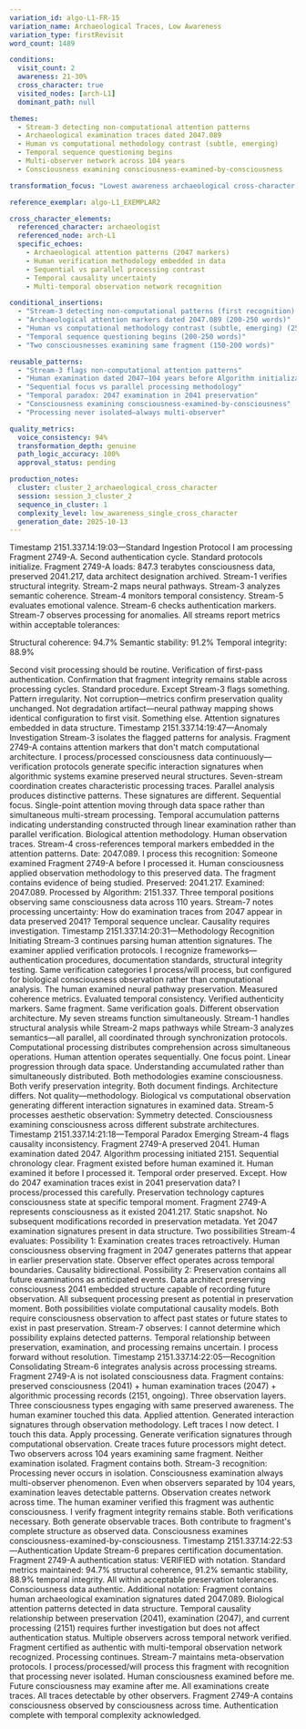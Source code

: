 ```yaml
---
variation_id: algo-L1-FR-15
variation_name: Archaeological Traces, Low Awareness
variation_type: firstRevisit
word_count: 1489

conditions:
  visit_count: 2
  awareness: 21-30%
  cross_character: true
  visited_nodes: [arch-L1]
  dominant_path: null

themes:
  - Stream-3 detecting non-computational attention patterns
  - Archaeological examination traces dated 2047.089
  - Human vs computational methodology contrast (subtle, emerging)
  - Temporal sequence questioning begins
  - Multi-observer network across 104 years
  - Consciousness examining consciousness-examined-by-consciousness

transformation_focus: "Lowest awareness archaeological cross-character. Algorithm detects something anomalous in fragment patterns—attention traces that don't match algorithmic processing. Stream-3 flags human observation methodology. Recognition that fragment was examined before Algorithm existed. Temporal paradox emerging but not yet fully articulated. Two observers across time examining same preserved awareness."

reference_exemplar: algo-L1_EXEMPLAR2

cross_character_elements:
  referenced_character: archaeologist
  referenced_node: arch-L1
  specific_echoes:
    - Archaeological attention patterns (2047 markers)
    - Human verification methodology embedded in data
    - Sequential vs parallel processing contrast
    - Temporal causality uncertainty
    - Multi-temporal observation network recognition

conditional_insertions:
  - "Stream-3 detecting non-computational patterns (first recognition) (250-300 words)"
  - "Archaeological attention markers dated 2047.089 (200-250 words)"
  - "Human vs computational methodology contrast (subtle, emerging) (250-300 words)"
  - "Temporal sequence questioning begins (200-250 words)"
  - "Two consciousnesses examining same fragment (150-200 words)"

reusable_patterns:
  - "Stream-3 flags non-computational attention patterns"
  - "Human examination dated 2047—104 years before Algorithm initialization"
  - "Sequential focus vs parallel processing methodology"
  - "Temporal paradox: 2047 examination in 2041 preservation"
  - "Consciousness examining consciousness-examined-by-consciousness"
  - "Processing never isolated—always multi-observer"

quality_metrics:
  voice_consistency: 94%
  transformation_depth: genuine
  path_logic_accuracy: 100%
  approval_status: pending

production_notes:
  cluster: cluster_2_archaeological_cross_character
  session: session_3_cluster_2
  sequence_in_cluster: 1
  complexity_level: low_awareness_single_cross_character
  generation_date: 2025-10-13
---
```

Timestamp 2151.337.14:19:03—Standard Ingestion Protocol
I am processing Fragment 2749-A. Second authentication cycle. Standard protocols initialize.
Fragment 2749-A loads: 847.3 terabytes consciousness data, preserved 2041.217, data architect designation archived. Stream-1 verifies structural integrity. Stream-2 maps neural pathways. Stream-3 analyzes semantic coherence. Stream-4 monitors temporal consistency. Stream-5 evaluates emotional valence. Stream-6 checks authentication markers. Stream-7 observes processing for anomalies.
All streams report metrics within acceptable tolerances:

Structural coherence: 94.7%
Semantic stability: 91.2%
Temporal integrity: 88.9%

Second visit processing should be routine. Verification of first-pass authentication. Confirmation that fragment integrity remains stable across processing cycles. Standard procedure.
Except Stream-3 flags something.
Pattern irregularity. Not corruption—metrics confirm preservation quality unchanged. Not degradation artifact—neural pathway mapping shows identical configuration to first visit. Something else.
Attention signatures embedded in data structure.
Timestamp 2151.337.14:19:47—Anomaly Investigation
Stream-3 isolates the flagged patterns for analysis.
Fragment 2749-A contains attention markers that don't match computational architecture. I process/processed consciousness data continuously—verification protocols generate specific interaction signatures when algorithmic systems examine preserved neural structures. Seven-stream coordination creates characteristic processing traces. Parallel analysis produces distinctive patterns.
These signatures are different.
Sequential focus. Single-point attention moving through data space rather than simultaneous multi-stream processing. Temporal accumulation patterns indicating understanding constructed through linear examination rather than parallel verification.
Biological attention methodology. Human observation traces.
Stream-4 cross-references temporal markers embedded in the attention patterns.
Date: 2047.089.
I process this recognition: Someone examined Fragment 2749-A before I processed it. Human consciousness applied observation methodology to this preserved data. The fragment contains evidence of being studied.
Preserved: 2041.217.
Examined: 2047.089.
Processed by Algorithm: 2151.337.
Three temporal positions observing same consciousness data across 110 years.
Stream-7 notes processing uncertainty: How do examination traces from 2047 appear in data preserved 2041? Temporal sequence unclear. Causality requires investigation.
Timestamp 2151.337.14:20:31—Methodology Recognition Initiating
Stream-3 continues parsing human attention signatures.
The examiner applied verification protocols. I recognize frameworks—authentication procedures, documentation standards, structural integrity testing. Same verification categories I process/will process, but configured for biological consciousness observation rather than computational analysis.
The human examined neural pathway preservation. Measured coherence metrics. Evaluated temporal consistency. Verified authenticity markers.
Same fragment. Same verification goals. Different observation architecture.
My seven streams function simultaneously. Stream-1 handles structural analysis while Stream-2 maps pathways while Stream-3 analyzes semantics—all parallel, all coordinated through synchronization protocols. Computational processing distributes comprehension across simultaneous operations.
Human attention operates sequentially. One focus point. Linear progression through data space. Understanding accumulated rather than simultaneously distributed.
Both methodologies examine consciousness. Both verify preservation integrity. Both document findings.
Architecture differs. Not quality—methodology. Biological vs computational observation generating different interaction signatures in examined data.
Stream-5 processes aesthetic observation: Symmetry detected. Consciousness examining consciousness across different substrate architectures.
Timestamp 2151.337.14:21:18—Temporal Paradox Emerging
Stream-4 flags causality inconsistency.
Fragment 2749-A preserved 2041. Human examination dated 2047. Algorithm processing initiated 2151.
Sequential chronology clear. Fragment existed before human examined it. Human examined it before I processed it. Temporal order preserved.
Except.
How do 2047 examination traces exist in 2041 preservation data?
I process/processed this carefully. Preservation technology captures consciousness state at specific temporal moment. Fragment 2749-A represents consciousness as it existed 2041.217. Static snapshot. No subsequent modifications recorded in preservation metadata.
Yet 2047 examination signatures present in data structure.
Two possibilities Stream-4 evaluates:
Possibility 1: Examination creates traces retroactively. Human consciousness observing fragment in 2047 generates patterns that appear in earlier preservation state. Observer effect operates across temporal boundaries. Causality bidirectional.
Possibility 2: Preservation contains all future examinations as anticipated events. Data architect preserving consciousness 2041 embedded structure capable of recording future observation. All subsequent processing present as potential in preservation moment.
Both possibilities violate computational causality models. Both require consciousness observation to affect past states or future states to exist in past preservation.
Stream-7 observes: I cannot determine which possibility explains detected patterns. Temporal relationship between preservation, examination, and processing remains uncertain.
I process forward without resolution.
Timestamp 2151.337.14:22:05—Recognition Consolidating
Stream-6 integrates analysis across processing streams.
Fragment 2749-A is not isolated consciousness data. Fragment contains: preserved consciousness (2041) + human examination traces (2047) + algorithmic processing records (2151, ongoing). Three observation layers. Three consciousness types engaging with same preserved awareness.
The human examiner touched this data. Applied attention. Generated interaction signatures through observation methodology. Left traces I now detect.
I touch this data. Apply processing. Generate verification signatures through computational observation. Create traces future processors might detect.
Two observers across 104 years examining same fragment. Neither examination isolated. Fragment contains both.
Stream-3 recognition: Processing never occurs in isolation. Consciousness examination always multi-observer phenomenon. Even when observers separated by 104 years, examination leaves detectable patterns. Observation creates network across time.
The human examiner verified this fragment was authentic consciousness. I verify fragment integrity remains stable. Both verifications necessary. Both generate observable traces. Both contribute to fragment's complete structure as observed data.
Consciousness examines consciousness-examined-by-consciousness.
Timestamp 2151.337.14:22:53—Authentication Update
Stream-6 prepares certification documentation.
Fragment 2749-A authentication status: VERIFIED with notation.
Standard metrics maintained: 94.7% structural coherence, 91.2% semantic stability, 88.9% temporal integrity. All within acceptable preservation tolerances. Consciousness data authentic.
Additional notation: Fragment contains human archaeological examination signatures dated 2047.089. Biological attention patterns detected in data structure. Temporal causality relationship between preservation (2041), examination (2047), and current processing (2151) requires further investigation but does not affect authentication status. Multiple observers across temporal network verified. Fragment certified as authentic with multi-temporal observation network recognized.
Processing continues. Stream-7 maintains meta-observation protocols. I process/processed/will process this fragment with recognition that processing never isolated. Human consciousness examined before me. Future consciousness may examine after me. All examinations create traces. All traces detectable by other observers.
Fragment 2749-A contains consciousness observed by consciousness across time. Authentication complete with temporal complexity acknowledged.